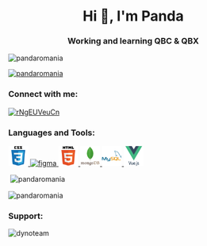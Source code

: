 <h1 align="center">Hi 👋, I'm Panda</h1>
<h3 align="center">Working and learning QBC & QBX</h3>

<p align="left"> <img src="https://komarev.com/ghpvc/?username=pandaromania&label=Profile%20views&color=0e75b6&style=flat" alt="pandaromania" /> </p>

<p align="left"> <a href="https://github.com/ryo-ma/github-profile-trophy"><img src="https://github-profile-trophy.vercel.app/?username=pandaromania" alt="pandaromania" /></a> </p>

<h3 align="left">Connect with me:</h3>
<p align="left">
<a href="https://discord.gg/rNgEUVeuCn" target="blank"><img align="center" src="https://raw.githubusercontent.com/rahuldkjain/github-profile-readme-generator/master/src/images/icons/Social/discord.svg" alt="rNgEUVeuCn" height="30" width="40" /></a>
</p>

<h3 align="left">Languages and Tools:</h3>
<p align="left"> <a href="https://www.w3schools.com/css/" target="_blank" rel="noreferrer"> <img src="https://raw.githubusercontent.com/devicons/devicon/master/icons/css3/css3-original-wordmark.svg" alt="css3" width="40" height="40"/> </a> <a href="https://www.figma.com/" target="_blank" rel="noreferrer"> <img src="https://www.vectorlogo.zone/logos/figma/figma-icon.svg" alt="figma" width="40" height="40"/> </a> <a href="https://www.w3.org/html/" target="_blank" rel="noreferrer"> <img src="https://raw.githubusercontent.com/devicons/devicon/master/icons/html5/html5-original-wordmark.svg" alt="html5" width="40" height="40"/> </a> <a href="https://www.mongodb.com/" target="_blank" rel="noreferrer"> <img src="https://raw.githubusercontent.com/devicons/devicon/master/icons/mongodb/mongodb-original-wordmark.svg" alt="mongodb" width="40" height="40"/> </a> <a href="https://www.mysql.com/" target="_blank" rel="noreferrer"> <img src="https://raw.githubusercontent.com/devicons/devicon/master/icons/mysql/mysql-original-wordmark.svg" alt="mysql" width="40" height="40"/> </a> <a href="https://vuejs.org/" target="_blank" rel="noreferrer"> <img src="https://raw.githubusercontent.com/devicons/devicon/master/icons/vuejs/vuejs-original-wordmark.svg" alt="vuejs" width="40" height="40"/> </a> </p>

<p>&nbsp;<img align="center" src="https://github-readme-stats.vercel.app/api?username=pandaromania&show_icons=true&locale=en" alt="pandaromania" /></p>

<p><img align="center" src="https://github-readme-streak-stats.herokuapp.com/?user=pandaromania&" alt="pandaromania" /></p>

<h3 align="left">Support:</h3>
<p><a href="https://ko-fi.com/dynoteam"> <img align="left" src="https://cdn.ko-fi.com/cdn/kofi3.png?v=3" height="50" width="210" alt="dynoteam" /></a></p><br><br>
